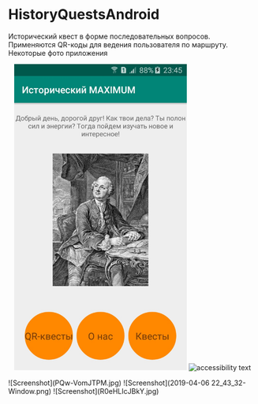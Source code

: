 # HistoryQuestsAndroid

Исторический квест в форме последовательных вопросов. Применяются QR-коды для ведения пользователя по маршруту. 
Некоторые фото приложения
<p align="center">
  <img src="PQw-VomJTPM.jpg" width="350" title="hover text">
  <img src="your_relative_path_here_number_2_large_name" width="350" alt="accessibility text">
</p>
![Screenshot](PQw-VomJTPM.jpg)
![Screenshot](2019-04-06 22_43_32-Window.png)
![Screenshot](R0eHLIcJBkY.jpg)
